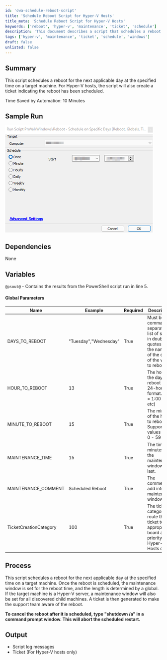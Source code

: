 ```yaml
---
id: 'cwa-schedule-reboot-script'
title: 'Schedule Reboot Script for Hyper-V Hosts'
title_meta: 'Schedule Reboot Script for Hyper-V Hosts'
keywords: ['reboot', 'hyper-v', 'maintenance', 'ticket', 'schedule']
description: 'This document describes a script that schedules a reboot for the next applicable day at a specified time on a target machine. For Hyper-V hosts, it also creates a ticket indicating that the reboot has been scheduled, ensuring that the support team is informed.'
tags: ['hyper-v', 'maintenance', 'ticket', 'schedule', 'windows']
draft: false
unlisted: false
---
```

## Summary

This script schedules a reboot for the next applicable day at the specified time on a target machine. For Hyper-V hosts, the script will also create a ticket indicating the reboot has been scheduled. 

Time Saved by Automation: 10 Minutes

## Sample Run

![Sample Run](../../../static/img/Reboot---Schedule-on-Specific-Days/image_1.png)

## Dependencies

None

## Variables

`@psout@` - Contains the results from the PowerShell script run in line 5.

#### Global Parameters

| Name                     | Example                       | Required | Description                                                                                              |
|--------------------------|-------------------------------|----------|----------------------------------------------------------------------------------------------------------|
| DAYS_TO_REBOOT           | "Tuesday","Wednesday"         | True     | Must be a comma-separated list of strings in double quotes with the names of the days of the week to reboot. |
| HOUR_TO_REBOOT           | 13                            | True     | The hour of the day to reboot in a 24-hour format. (13 = 1:00 PM etc)                                 |
| MINUTE_TO_REBOOT         | 15                            | True     | The minute of the hour to reboot. Supports values from 0 - 59                                          |
| MAINTENANCE_TIME         | 15                            | True     | The time in minutes for the maintenance window to last.                                                |
| MAINTENANCE_COMMENT      | Scheduled Reboot              | True     | The comment to add into the maintenance window.                                                          |
| TicketCreationCategory    | 100                           | True     | The ticket category to route this ticket to the appropriate board and priority. (For Hyper-V Hosts only) |

## Process

This script schedules a reboot for the next applicable day at the specified time on a target machine. Once the reboot is scheduled, the maintenance window is set for the reboot time, and the length is determined by a global. If the target machine is a Hyper-V server, a maintenance window will also be set for all discovered child machines. A ticket is then generated to make the support team aware of the reboot. 

**To cancel the reboot after it is scheduled, type "shutdown /a" in a command prompt window. This will abort the scheduled restart.**

## Output

- Script log messages
- Ticket (For Hyper-V hosts only)




